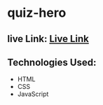 # quiz-hero
## live Link: [Live Link](https://ras1k.github.io/quiz-hero/)

## Technologies Used:
* HTML
* CSS
* JavaScript
